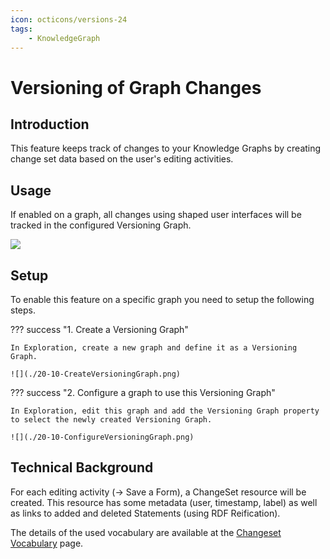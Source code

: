 ```yaml
---
icon: octicons/versions-24
tags:
    - KnowledgeGraph
---
```

# Versioning of Graph Changes

## Introduction

This feature keeps track of changes to your Knowledge Graphs by creating change set data based on the user's editing activities.

## Usage

If enabled on a graph, all changes using shaped user interfaces will be tracked in the configured Versioning Graph.

![](./20-10-ActualChangesets.png)

## Setup

To enable this feature on a specific graph you need to setup the following steps.

??? success "1. Create a Versioning Graph"

    In Exploration, create a new graph and define it as a Versioning Graph.

    ![](./20-10-CreateVersioningGraph.png)

??? success "2. Configure a graph to use this Versioning Graph"

    In Exploration, edit this graph and add the Versioning Graph property to select the newly created Versioning Graph.

    ![](./20-10-ConfigureVersioningGraph.png)

## Technical Background

For each editing activity (→ Save a Form), a ChangeSet resource will be created.
This resource has some metadata (user, timestamp, label) as well as links to added and deleted Statements (using RDF Reification).

The details of the used vocabulary are available at the [Changeset Vocabulary](https://vocab.org/changeset/) page.

